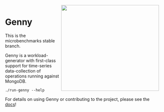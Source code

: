 <img src="https://user-images.githubusercontent.com/119094/67700512-75458380-f984-11e9-9b81-668ea220b9fa.jpg" align="right" height="282" width="320">

Genny
=====

This is the microbenchmarks stable branch.

Genny is a workload-generator with first-class support for
time-series data-collection of operations running against MongoDB.

`./run-genny --help`

For details on using Genny or contributing to the project, please see the [docs](./docs/start.md)!

